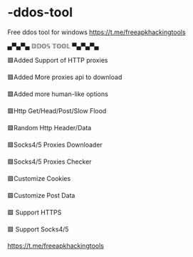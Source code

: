 # -ddos-tool
Free ddos tool for windows https://t.me/freeapkhackingtools

▄▀▄▀▄     𝔻𝔻𝕆𝕊 𝕋𝕆𝕆𝕃      ▀▄▀▄▀▄  


🟩Added Support of HTTP proxies

 🟩Added More proxies api to download 

🟩Added more human-like options

 🟩Http Get/Head/Post/Slow Flood

 🟩Random Http Header/Data

 🟩Socks4/5 Proxies Downloader

 🟩Socks4/5 Proxies Checker

 🟩Customize Cookies

 🟩Customize Post Data

🟩 Support HTTPS

🟩 Support Socks4/5

https://t.me/freeapkhackingtools
